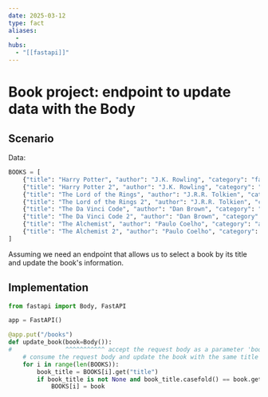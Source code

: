 ```yaml
---
date: 2025-03-12
type: fact
aliases:
  -
hubs:
  - "[[fastapi]]"
---
```


# Book project: endpoint to update data with the Body

## Scenario

Data:
```py
BOOKS = [
    {"title": "Harry Potter", "author": "J.K. Rowling", "category": "fantasy"},
    {"title": "Harry Potter 2", "author": "J.K. Rowling", "category": "fantasy"},
    {"title": "The Lord of the Rings", "author": "J.R.R. Tolkien", "category": "fantasy"},
    {"title": "The Lord of the Rings 2", "author": "J.R.R. Tolkien", "category": "fantasy"},
    {"title": "The Da Vinci Code", "author": "Dan Brown", "category": "thriller"},
    {"title": "The Da Vinci Code 2", "author": "Dan Brown", "category": "thriller"},
    {"title": "The Alchemist", "author": "Paulo Coelho", "category": "adventure"},
    {"title": "The Alchemist 2", "author": "Paulo Coelho", "category": "adventure"},
]
```
Assuming we need an endpoint that allows us to select a book by its title and update the book's information.


## Implementation
```py
from fastapi import Body, FastAPI

app = FastAPI()

@app.put("/books")
def update_book(book=Body()):
#               ^^^^^^^^^^^ accept the request body as a parameter 'book'
    # consume the request body and update the book with the same title
    for i in range(len(BOOKS)):
        book_title = BOOKS[i].get("title")
        if book_title is not None and book_title.casefold() == book.get("title").casefold():
            BOOKS[i] = book
